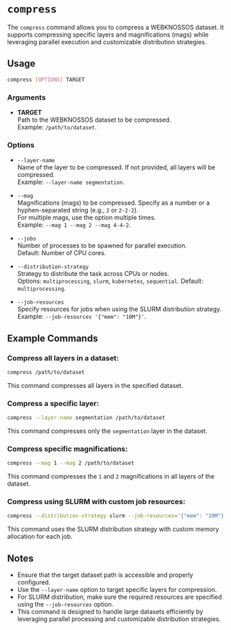 # `compress`

The `compress` command allows you to compress a WEBKNOSSOS dataset. It supports compressing specific layers and magnifications (mags) while leveraging parallel execution and customizable distribution strategies.

## Usage

```bash
compress [OPTIONS] TARGET
```

### Arguments

- **TARGET**  
    Path to the WEBKNOSSOS dataset to be compressed.  
    Example: `/path/to/dataset`.

### Options

- `--layer-name`  
    Name of the layer to be compressed. If not provided, all layers will be compressed.  
    Example: `--layer-name segmentation`.

- `--mag`  
    Magnifications (mags) to be compressed. Specify as a number or a hyphen-separated string (e.g., `2` or `2-2-2`).  
    For multiple mags, use the option multiple times.  
    Example: `--mag 1 --mag 2 --mag 4-4-2`.

- `--jobs`  
    Number of processes to be spawned for parallel execution.  
    Default: Number of CPU cores.

- `--distribution-strategy`  
    Strategy to distribute the task across CPUs or nodes.  
    Options: `multiprocessing`, `slurm`, `kubernetes`, `sequential`. 
    Default: `multiprocessing`.

- `--job-resources`  
    Specify resources for jobs when using the SLURM distribution strategy.  
    Example: `--job-resources '{"mem": "10M"}'`.

## Example Commands

### Compress all layers in a dataset:
```bash
compress /path/to/dataset
```
This command compresses all layers in the specified dataset.

### Compress a specific layer:
```bash
compress --layer-name segmentation /path/to/dataset
```
This command compresses only the `segmentation` layer in the dataset.

### Compress specific magnifications:
```bash
compress --mag 1 --mag 2 /path/to/dataset
```
This command compresses the `1` and `2` magnifications in all layers of the dataset.

### Compress using SLURM with custom job resources:
```bash
compress --distribution-strategy slurm --job-resources='{"mem": "10M"}' /path/to/dataset
```
This command uses the SLURM distribution strategy with custom memory allocation for each job.

## Notes

- Ensure that the target dataset path is accessible and properly configured.
- Use the `--layer-name` option to target specific layers for compression.
- For SLURM distribution, make sure the required resources are specified using the `--job-resources` option.
- This command is designed to handle large datasets efficiently by leveraging parallel processing and customizable distribution strategies.
